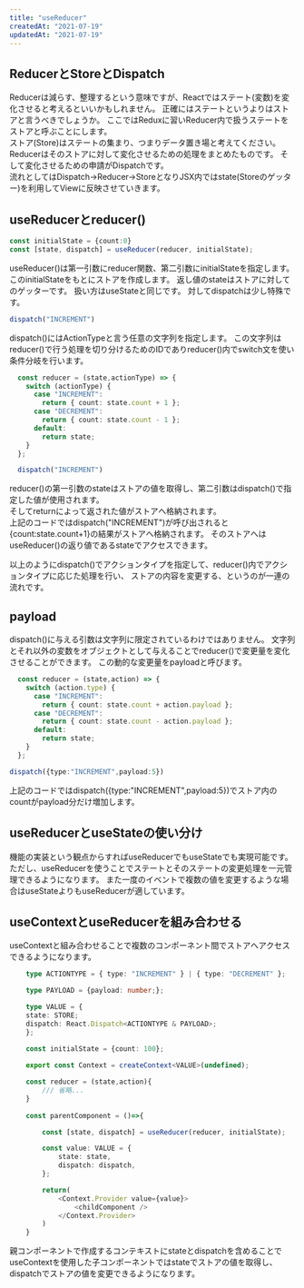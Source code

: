 ```yaml
---
title: "useReducer"
createdAt: "2021-07-19"
updatedAt: "2021-07-19"
---
```


## ReducerとStoreとDispatch
Reducerは減らす、整理するという意味ですが、Reactではステート(変数)を変化させると考えるといいかもしれません。
正確にはステートというよりはストアと言うべきでしょうか。
ここではReduxに習いReducer内で扱うステートをストアと呼ぶことにします。  
ストア(Store)はステートの集まり、つまりデータ置き場と考えてください。
Reducerはそのストアに対して変化させるための処理をまとめたものです。
そして変化させるための申請がDispatchです。  
流れとしてはDispatch→Reducer→StoreとなりJSX内ではstate(Storeのゲッター)を利用してViewに反映させていきます。

## useReducerとreducer()
``` typescript
const initialState = {count:0}
const [state, dispatch] = useReducer(reducer, initialState);
```
useReducer()は第一引数にreducer関数、第二引数にinitialStateを指定します。
このinitialStateをもとにストアを作成します。
返し値のstateはストアに対してのゲッターです。
扱い方はuseStateと同じです。
対してdispatchは少し特殊です。

``` typescript
dispatch("INCREMENT")
```

dispatch()にはActionTypeと言う任意の文字列を指定します。
この文字列はreducer()で行う処理を切り分けるためのIDでありreducer()内でswitch文を使い条件分岐を行います。

```typescript
  const reducer = (state,actionType) => {
    switch (actionType) {
      case "INCREMENT":
        return { count: state.count + 1 };
      case "DECREMENT":
        return { count: state.count - 1 };
      default:
        return state;
    }
  };

  dispatch("INCREMENT")
```
reducer()の第一引数のstateはストアの値を取得し、第二引数はdispatch()で指定した値が使用されます。  
そしてreturnによって返された値がストアへ格納されます。  
上記のコードではdispatch("INCREMENT")が呼び出されると{count:state.count+1}の結果がストアへ格納されます。
そのストアへはuseReducer()の返り値であるstateでアクセスできます。

以上のようにdispatch()でアクションタイプを指定して、reducer()内でアクションタイプに応じた処理を行い、
ストアの内容を変更する、というのが一連の流れです。

## payload
dispatch()に与える引数は文字列に限定されているわけではありません。
文字列とそれ以外の変数をオブジェクトとして与えることでreducer()で変更量を変化させることができます。
この動的な変更量をpayloadと呼びます。
```typescript
  const reducer = (state,action) => {
    switch (action.type) {
      case "INCREMENT":
        return { count: state.count + action.payload };
      case "DECREMENT":
        return { count: state.count - action.payload };
      default:
        return state;
    }
  };

dispatch({type:"INCREMENT",payload:5})
```

上記のコードではdispatch({type:"INCREMENT",payload:5})でストア内のcountがpayload分だけ増加します。

## useReducerとuseStateの使い分け
機能の実装という観点からすればuseReducerでもuseStateでも実現可能です。
ただし、useReducerを使うことでステートとそのステートの変更処理を一元管理できるようになります。
また一度のイベントで複数の値を変更するような場合はuseStateよりもuseReducerが適しています。

## useContextとuseReducerを組み合わせる
useContextと組み合わせることで複数のコンポーネント間でストアへアクセスできるようになります。

```typescript
    type ACTIONTYPE = { type: "INCREMENT" } | { type: "DECREMENT" };

    type PAYLOAD = {payload: number;};

    type VALUE = {
    state: STORE;
    dispatch: React.Dispatch<ACTIONTYPE & PAYLOAD>;
    };
    
    const initialState = {count: 100};

    export const Context = createContext<VALUE>(undefined);

    const reducer = (state,action){
        /// 省略...
    }
    
    const parentComponent = ()=>{

        const [state, dispatch] = useReducer(reducer, initialState);

        const value: VALUE = {
            state: state,
            dispatch: dispatch,
        };

        return(
            <Context.Provider value={value}>
                <childComponent />
            </Context.Provider>
        )
    }
```

親コンポーネントで作成するコンテキストにstateとdispatchを含めることで
useContextを使用した子コンポーネントではstateでストアの値を取得し、dispatchでストアの値を変更できるようになります。
